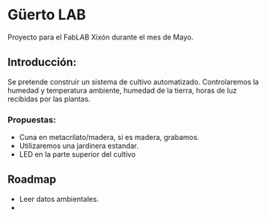 # Güerto LAB

Proyecto para el FabLAB Xixón durante el mes de Mayo.

## Introducción:

Se pretende construir un sistema de cultivo automatizado. Controlaremos la humedad y temperatura ambiente, humedad de la tierra, horas de luz recibidas por las plantas.


### Propuestas:

* Cuna en metacrilato/madera, si es madera, grabamos.
* Utilizaremos una jardinera estandar.
* LED en la parte superior del cultivo
## Roadmap

* Leer datos ambientales.
* 
